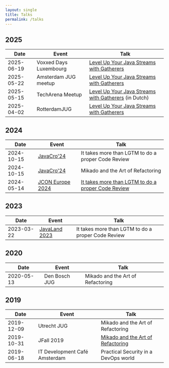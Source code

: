 ```yaml
---
layout: single
title: Talks
permalink: /talks
---
```


## 2025

| Date       | Event                  | Talk                                                                                                                               |
|------------|------------------------|------------------------------------------------------------------------------------------------------------------------------------|
| 2025-06-19 | Voxxed Days Luxembourg | [Level Up Your Java Streams with Gatherers](https://mobile.devoxx.com/events/voxxedlu2025/talks/1316/details)                      |
| 2025-05-22 | Amsterdam JUG meetup   | [Level Up Your Java Streams with Gatherers](https://www.meetup.com/amsterdam-java-user-group/events/307455068/)                    |
| 2025-05-15 | TechArena Meetup       | [Level Up Your Java Streams with Gatherers](https://www.meetup.com/techarena-the-it-meetup-community/events/306951376/) (in Dutch) |
| 2025-04-02 | RotterdamJUG           | [Level Up Your Java Streams with Gatherers](https://www.meetup.com/rotterdamjug/events/306643189/)                                 |

## 2024

| Date       | Event                                             | Talk                                                                                               |
|------------|---------------------------------------------------|----------------------------------------------------------------------------------------------------|
| 2024-10-15 | [JavaCro'24](https://2024.javacro.hr/eng)         | It takes more than LGTM to do a proper Code Review                                                 |
| 2024-10-15 | [JavaCro'24](https://2024.javacro.hr/eng)         | Mikado and the Art of Refactoring                                                                  |
| 2024-05-14 | [JCON Europe 2024](https://2024.europe.jcon.one/) | [It takes more than LGTM to do a proper Code Review](https://jconeurope2024.sched.com/event/1YwRj) |

## 2023

| Date       | Event                                                      | Talk                                               |
|------------|------------------------------------------------------------|----------------------------------------------------|
| 2023-03-22 | [JavaLand 2023](https://www.javaland.eu/en/javaland-2023/) | It takes more than LGTM to do a proper Code Review |

## 2020

| Date       | Event         | Talk                              |
|------------|---------------|-----------------------------------|
| 2020-05-13 | Den Bosch JUG | Mikado and the Art of Refactoring |

## 2019

| Date       | Event                         | Talk                                                                             |
|------------|-------------------------------|----------------------------------------------------------------------------------|
| 2019-12-09 | Utrecht JUG                   | Mikado and the Art of Refactoring                                                |
| 2019-10-31 | JFall 2019                    | [Mikado and the Art of Refactoring](https://www.youtube.com/watch?v=cFKj7zRBIaU) |
| 2019-06-18 | IT Development Café Amsterdam | Practical Security in a DevOps world                                             |



